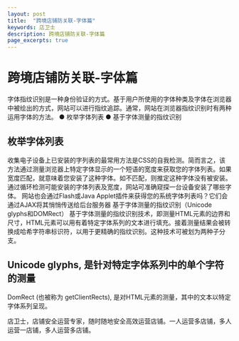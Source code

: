 ```yaml
---
layout: post
title:  "跨境店铺防关联-字体篇"
keywords: 店卫士
description: 跨境店铺防关联-字体篇
page_excerpts: true
---
```

# 跨境店铺防关联-字体篇
字体指纹识别是一种身份验证的方式。基于用户所使用的字体种类及字体在浏览器中被绘出的方式，网站可以进行指纹追踪。通常，网站在浏览器指纹识别时有两种运用字体的方法。
● 枚举字体列表
● 基于字体测量的指纹识别
## 枚举字体列表
收集电子设备上已安装的字列表的最常用方法是CSS的自我检测。简而言之，该方法通过测量浏览器上特定字体显示的一个短语的宽度来获取您的字体列表。如果宽度匹配，就意味着您安装了这种字体。如不匹配，则推定这种字体没有被安装。
通过循环检测可能安装的字体列表及宽度，网站可准确窥探一台设备安装了哪些字体。
网站也会通过Flash或Java Applet插件来获得您的系统字体列表吗？它们会通过AJAX将其悄悄传送给后台服务器
基于字体测量的指纹识别（Unicode glyphs和DOMRect）
基于字体测量的指纹识别技术，即测量HTML元素的边界和尺寸，HTML元素可以用有着特定字体系列的文本进行填充。接着测量结果会被转换成哈希字符串标识符，以用于更精确的指纹识别。这种技术可被划为两种子分支。
## Unicode glyphs, 是针对特定字体系列中的单个字符的测量
 DomRect (也被称为 getClientRects), 是对HTML元素的测量，其中的文本以特定字体系列呈现。
 
 店卫士，店铺安全运营专家，随时随地安全高效运营店铺。一人运营多店铺，多人运营一店铺，多人运营多店铺。
